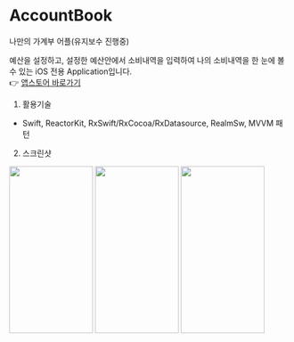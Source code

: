 # AccountBook
나만의 가계부 어플(유지보수 진행중)

예산을 설정하고, 설정한 예산안에서 소비내역을 입력하여 나의 소비내역을 한 눈에 볼 수 있는 iOS 전용 Application입니다. <br>
👉 [앱스토어 바로가기](https://apps.apple.com/kr/app/accountbook-예산안에서-소비하자/id1542974472)


1. 활용기술
- Swift, ReactorKit, RxSwift/RxCocoa/RxDatasource, RealmSw, MVVM 패턴

2. 스크린샷

<img src="https://user-images.githubusercontent.com/28536169/101721246-d7126f80-3aea-11eb-8594-0e564c31a858.png" width="150" height="300"> <img src="https://user-images.githubusercontent.com/28536169/101721870-4f2d6500-3aec-11eb-9bcd-9c8795edbc8c.png" width="150" height="300"> <img src="https://user-images.githubusercontent.com/28536169/101721936-7f750380-3aec-11eb-91d7-b1994b507d04.png" width="150" height="300">
